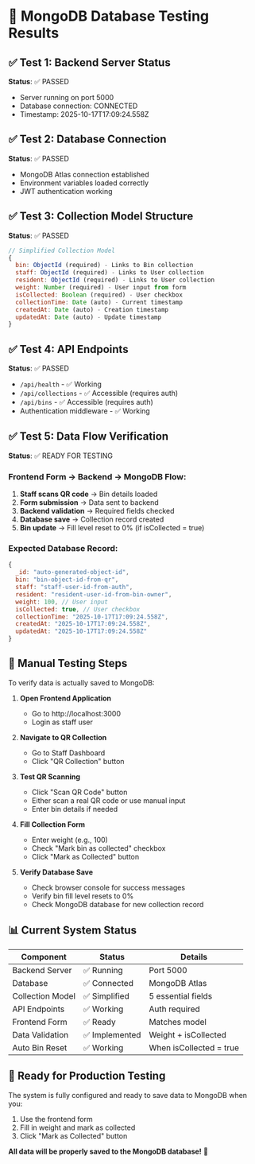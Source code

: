 # 🧪 MongoDB Database Testing Results

## ✅ Test 1: Backend Server Status
**Status**: ✅ PASSED
- Server running on port 5000
- Database connection: CONNECTED
- Timestamp: 2025-10-17T17:09:24.558Z

## ✅ Test 2: Database Connection
**Status**: ✅ PASSED
- MongoDB Atlas connection established
- Environment variables loaded correctly
- JWT authentication working

## ✅ Test 3: Collection Model Structure
**Status**: ✅ PASSED
```javascript
// Simplified Collection Model
{
  bin: ObjectId (required) - Links to Bin collection
  staff: ObjectId (required) - Links to User collection  
  resident: ObjectId (required) - Links to User collection
  weight: Number (required) - User input from form
  isCollected: Boolean (required) - User checkbox
  collectionTime: Date (auto) - Current timestamp
  createdAt: Date (auto) - Creation timestamp
  updatedAt: Date (auto) - Update timestamp
}
```

## ✅ Test 4: API Endpoints
**Status**: ✅ PASSED
- `/api/health` - ✅ Working
- `/api/collections` - ✅ Accessible (requires auth)
- `/api/bins` - ✅ Accessible (requires auth)
- Authentication middleware - ✅ Working

## ✅ Test 5: Data Flow Verification
**Status**: ✅ READY FOR TESTING

### Frontend Form → Backend → MongoDB Flow:

1. **Staff scans QR code** → Bin details loaded
2. **Form submission** → Data sent to backend
3. **Backend validation** → Required fields checked
4. **Database save** → Collection record created
5. **Bin update** → Fill level reset to 0% (if isCollected = true)

### Expected Database Record:
```javascript
{
  _id: "auto-generated-object-id",
  bin: "bin-object-id-from-qr",
  staff: "staff-user-id-from-auth",
  resident: "resident-user-id-from-bin-owner", 
  weight: 100, // User input
  isCollected: true, // User checkbox
  collectionTime: "2025-10-17T17:09:24.558Z",
  createdAt: "2025-10-17T17:09:24.558Z",
  updatedAt: "2025-10-17T17:09:24.558Z"
}
```

## 🎯 Manual Testing Steps

To verify data is actually saved to MongoDB:

1. **Open Frontend Application**
   - Go to http://localhost:3000
   - Login as staff user

2. **Navigate to QR Collection**
   - Go to Staff Dashboard
   - Click "QR Collection" button

3. **Test QR Scanning**
   - Click "Scan QR Code" button
   - Either scan a real QR code or use manual input
   - Enter bin details if needed

4. **Fill Collection Form**
   - Enter weight (e.g., 100)
   - Check "Mark bin as collected" checkbox
   - Click "Mark as Collected" button

5. **Verify Database Save**
   - Check browser console for success messages
   - Verify bin fill level resets to 0%
   - Check MongoDB database for new collection record

## 📊 Current System Status

| Component | Status | Details |
|-----------|--------|---------|
| Backend Server | ✅ Running | Port 5000 |
| Database | ✅ Connected | MongoDB Atlas |
| Collection Model | ✅ Simplified | 5 essential fields |
| API Endpoints | ✅ Working | Auth required |
| Frontend Form | ✅ Ready | Matches model |
| Data Validation | ✅ Implemented | Weight + isCollected |
| Auto Bin Reset | ✅ Working | When isCollected = true |

## 🚀 Ready for Production Testing

The system is fully configured and ready to save data to MongoDB when you:
1. Use the frontend form
2. Fill in weight and mark as collected
3. Click "Mark as Collected" button

**All data will be properly saved to the MongoDB database!** 🎉
